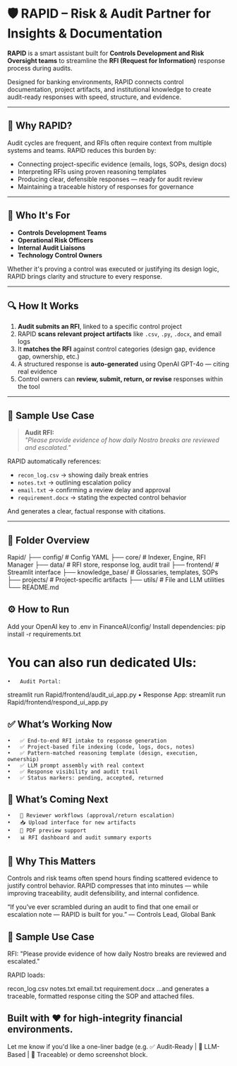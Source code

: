 # 🛡️ RAPID – Risk & Audit Partner for Insights & Documentation

**RAPID** is a smart assistant built for **Controls Development and Risk Oversight teams** to streamline the **RFI (Request for Information)** response process during audits.

Designed for banking environments, RAPID connects control documentation, project artifacts, and institutional knowledge to create audit-ready responses with speed, structure, and evidence.

---

## 🎯 Why RAPID?

Audit cycles are frequent, and RFIs often require context from multiple systems and teams. RAPID reduces this burden by:

- Connecting project-specific evidence (emails, logs, SOPs, design docs)
- Interpreting RFIs using proven reasoning templates
- Producing clear, defensible responses — ready for audit review
- Maintaining a traceable history of responses for governance

---

## 💼 Who It's For

- **Controls Development Teams**  
- **Operational Risk Officers**  
- **Internal Audit Liaisons**  
- **Technology Control Owners**  

Whether it's proving a control was executed or justifying its design logic, RAPID brings clarity and structure to every response.

---

## 🔍 How It Works

1. **Audit submits an RFI**, linked to a specific control project  
2. RAPID **scans relevant project artifacts** like `.csv`, `.py`, `.docx`, and email logs  
3. It **matches the RFI** against control categories (design gap, evidence gap, ownership, etc.)  
4. A structured response is **auto-generated** using OpenAI GPT-4o — citing real evidence  
5. Control owners can **review, submit, return, or revise** responses within the tool

---

## 🧪 Sample Use Case

> **Audit RFI:**  
> _"Please provide evidence of how daily Nostro breaks are reviewed and escalated."_  

RAPID automatically references:
- `recon_log.csv` → showing daily break entries  
- `notes.txt` → outlining escalation policy  
- `email.txt` → confirming a review delay and approval  
- `requirement.docx` → stating the expected control behavior  

And generates a clear, factual response with citations.

---

## 📁 Folder Overview

Rapid/
├── config/                 # Config YAML
├── core/                  # Indexer, Engine, RFI Manager
├── data/                  # RFI store, response log, audit trail
├── frontend/              # Streamlit interface
├── knowledge_base/        # Glossaries, templates, SOPs
├── projects/              # Project-specific artifacts
├── utils/                 # File and LLM utilities
└── README.md

## ⚙️ How to Run
Add your OpenAI key to .env in FinanceAI/config/
Install dependencies:
pip install -r requirements.txt

# You can also run dedicated UIs:
	•	Audit Portal:
streamlit run Rapid/frontend/audit_ui_app.py
	•	Response App:
streamlit run Rapid/frontend/respond_ui_app.py

## ✅ What’s Working Now
	•	✅ End-to-end RFI intake to response generation
	•	✅ Project-based file indexing (code, logs, docs, notes)
	•	✅ Pattern-matched reasoning template (design, execution, ownership)
	•	✅ LLM prompt assembly with real context
	•	✅ Response visibility and audit trail
	•	✅ Status markers: pending, accepted, returned

## 🔮 What’s Coming Next
	•	🔁 Reviewer workflows (approval/return escalation)
	•	📥 Upload interface for new artifacts
	•	📄 PDF preview support
	•	📊 RFI dashboard and audit summary exports

## 🏦 Why This Matters

Controls and risk teams often spend hours finding scattered evidence to justify control behavior. RAPID compresses that into minutes — while improving traceability, audit defensibility, and internal confidence.

“If you’ve ever scrambled during an audit to find that one email or escalation note — RAPID is built for you.”
— Controls Lead, Global Bank

## 🧪 Sample Use Case
RFI: "Please provide evidence of how daily Nostro breaks are reviewed and escalated."

RAPID loads:

recon_log.csv
notes.txt
email.txt
requirement.docx
...and generates a traceable, formatted response citing the SOP and attached files.


Built with ❤️ for high-integrity financial environments.
---

Let me know if you'd like a one-liner badge (e.g. ✅ Audit-Ready | 🔁 LLM-Based | 📂 Traceable) or demo screenshot block.
